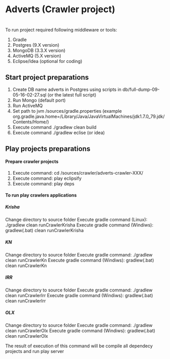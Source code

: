 # Adverts (Crawler project)
# 
To run project required following middleware or tools:

1. Gradle
2. Postgres (9.X version)
3. MongoDB (3.3.X version)
4. ActiveMQ (5.X version)
5. Eclipse/Idea (optional for coding)

## Start project preparations

1. Create DB name adverts in Postgres using scripts in db/full-dump-09-05-16-02-27.sql (or the latest full script)
2. Run Mongo (default port)
3. Run ActiveMQ
4. Set path to jvm /sources/gradle.properties (example org.gradle.java.home=/Library/Java/JavaVirtualMachines/jdk1.7.0_79.jdk/Contents/Home/)
4. Execute command ./gradlew clean build
5. Execute command ./gradlew eclise (or idea)

## Play projects preparations

#### Prepare crawler projects
1. Execute command: cd /sources/crawler/adverts-crawler-XXX/
2. Execute command: play eclipsify
3. Execute command: play deps

#### To run play crawlers applications
##### Krisha
Change directory to source folder
Execute gradle command (Linux): ./gradlew clean runCrawlerKrisha
Execute gradle command (Windiws): gradlew(.bat) clean runCrawlerKrisha
##### KN
Change directory to source folder
Execute gradle command: ./gradlew clean runCrawlerKn
Execute gradle command (Windiws): gradlew(.bat) clean runCrawlerKn
##### IRR
Change directory to source folder
Execute gradle command: ./gradlew clean runCrawlerIrr
Execute gradle command (Windiws): gradlew(.bat) clean runCrawlerIrr
##### OLX
Change directory to source folder
Execute gradle command: ./gradlew clean runCrawlerOlx
Execute gradle command (Windiws): gradlew(.bat) clean runCrawlerOlx

The result of execution of this command will be compile all dependecy projects and run play server
